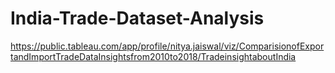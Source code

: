 # India-Trade-Dataset-Analysis
https://public.tableau.com/app/profile/nitya.jaiswal/viz/ComparisionofExportandImportTradeDataInsightsfrom2010to2018/TradeinsightaboutIndia
